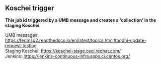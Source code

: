 ## Koschei trigger

**This job id triggered by a UMB message and creates a 'collection' in the staging Koschei**

UMB messages: https://fedmsg2.readthedocs.io/en/latest/topics.html#bodhi-update-request-testing  
Staging Koschei: https://koschei-stage.osci.redhat.com/  
Jenkins: https://jenkins-continuous-infra.apps.ci.centos.org/  
